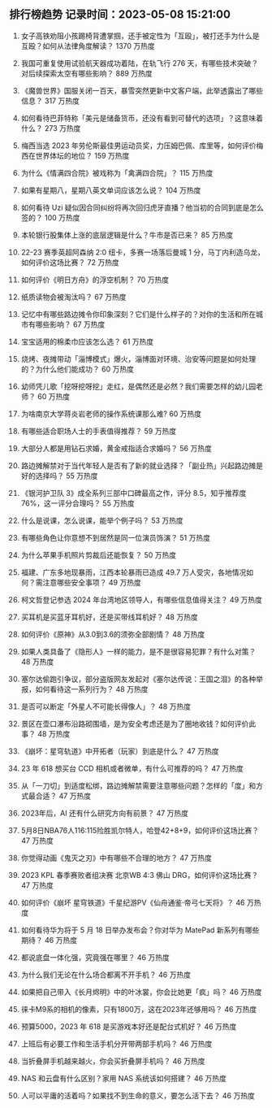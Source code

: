 
## 排行榜趋势 记录时间：2023-05-08 15:21:00
  
  1. 女子高铁劝阻小孩踢椅背遭掌掴，还手被定性为「互殴」，被打还手为什么是互殴？如何从法律角度解读？ 1370 万热度
    
  2. 我国可重复使用试验航天器成功着陆，在轨飞行 276 天，有哪些技术突破？对后续探索太空有哪些影响？ 889 万热度
    
  3. 《魔兽世界》国服关闭一百天，暴雪突然更新中文客户端，此举透露出了哪些信息？ 317 万热度
    
  4. 如何看待巴菲特称「美元是储备货币，还没有看到可替代的选项」？这意味着什么？ 273 万热度
    
  5. 梅西当选 2023 年劳伦斯最佳男运动员奖，力压姆巴佩、库里等，如何评价梅西在世界体坛的地位？ 159 万热度
    
  6. 为什么《情满四合院》被戏称为「禽满四合院」？ 115 万热度
    
  7. 如果有星期八，星期八英文单词应该怎么说？ 104 万热度
    
  8. 如何看待 Uzi 疑似因合同纠纷将再次回归虎牙直播？他当初的合同到底是怎么签的？ 100 万热度
    
  9. 本轮银行股集体上涨的底层逻辑是什么？牛市是否已来？ 85 万热度
    
  10. 22-23 赛季英超阿森纳 2:0 纽卡，多赛一场落后曼城 1 分，马丁内利造乌龙，如何评价这场比赛？ 72 万热度
    
  11. 如何评价《明日方舟》的浮空机制？ 70 万热度
    
  12. 纸质读物会被淘汰吗？ 67 万热度
    
  13. 记忆中有哪些路边摊令你印象深刻？它们是什么样子的？对你的生活和所在城市有哪些影响？ 67 万热度
    
  14. 宝宝适用的棉柔巾应该怎么选？ 61 万热度
    
  15. 烧烤、夜摊带动「淄博模式」爆火，淄博面对环境、治安等问题是如何处理的？为什么他们能成功？ 60 万热度
    
  16. 幼师凭儿歌「挖呀挖呀挖」走红，是偶然还是必然？我们需要怎样的幼儿园老师？ 60 万热度
    
  17. 为啥南京大学蒋炎岩老师的操作系统课那么难? 60 万热度
    
  18. 有哪些适合职场人士的手表值得推荐？ 59 万热度
    
  19. 大部分人都是用钻石求婚，黄金戒指适合求婚吗？ 56 万热度
    
  20. 路边摊解禁对于当代年轻人是否有了新的就业选择？「副业热」兴起路边摊是好的选择吗？ 55 万热度
    
  21. 《银河护卫队 3》成全系列三部中口碑最高之作，评分 8.5，知乎推荐度 76%，这一评分合理吗？ 55 万热度
    
  22. 什么是说课，怎么说课，能举个例子吗？ 53 万热度
    
  23. 有哪些角色让你意想不到居然是同一位演员饰演？ 51 万热度
    
  24. 为什么苹果手机照片剪裁后还能恢复？ 50 万热度
    
  25. 福建、广东多地现暴雨，江西本轮暴雨已造成 49.7 万人受灾，各地情况如何？需注意哪些安全事项？ 49 万热度
    
  26. 柯文哲登记参选 2024 年台湾地区领导人，有哪些信息值得关注？ 49 万热度
    
  27. 买耳机是买蓝牙耳机好，还是买带线耳机好？ 48 万热度
    
  28. 如何评价《原神》从3.0到3.6的须弥全部剧情？ 48 万热度
    
  29. 如果人类具备了《隐形人》一样的能力，是不是很容易犯罪？有什么对策？ 48 万热度
    
  30. 塞尔达偷跑引争议，部分盗版网友发起对《塞尔达传说：王国之泪》的各种举报，如何看待这一系列行为？ 48 万热度
    
  31. 是否可以断定「外星人不可能长得像人」？ 48 万热度
    
  32. 景区在壶口瀑布沿路砌围墙，是为安全考虑还是为了圈地收钱？如何评价此事？ 48 万热度
    
  33. 《崩坏：星穹轨道》中开拓者（玩家）到底是什么？ 47 万热度
    
  34. 23 年 618 想买台 CCD 相机或者微单，有什么可推荐的吗？ 47 万热度
    
  35. 从「一刀切」到适度松绑，路边摊解禁需要注意哪些问题？怎样的「度」和方式最合适？ 47 万热度
    
  36. 2023年后，AI 还有什么研究方向有前景？ 47 万热度
    
  37. 5月8日NBA76人116:115险胜凯尔特人，哈登42+8+9，如何评价这场比赛？ 47 万热度
    
  38. 你觉得动画《鬼灭之刃》中有哪些不合理的地方？ 47 万热度
    
  39. 2023 KPL 春季赛败者组决赛 北京WB 4:3 佛山 DRG，如何评价这场比赛？ 47 万热度
    
  40. 如何评价《崩坏 星穹铁道》千星纪游PV《仙舟通鉴·帝弓七天将》？ 46 万热度
    
  41. 如何看待华为将于 5 月 18 日举办发布会？你对华为 MatePad 新系列有哪些期待？ 46 万热度
    
  42. 都说底盘一体化强，究竟强在哪里？ 46 万热度
    
  43. 为什么我们无论在什么场合都离不开手机？ 46 万热度
    
  44. 如果把自己带入《长月烬明》中的叶冰裳，你会比她更「疯」吗？ 46 万热度
    
  45. 徕卡M9系的相机的像素，只有1800万，这在2023年还够用吗？ 46 万热度
    
  46. 预算5000，2023 年 618 是买游戏本好还是配台式机好？ 46 万热度
    
  47. 上班后有必要工作和生活手机分开带两部手机吗？ 46 万热度
    
  48. 当折叠屏手机越来越火，你会买折叠屏手机吗？ 46 万热度
    
  49. NAS 和云盘有什么区别？家用 NAS 系统该如何搭建？ 46 万热度
    
  50. 人可以平庸的活着吗？如果找不到生命的意义，要怎么活下去？ 46 万热度
    
